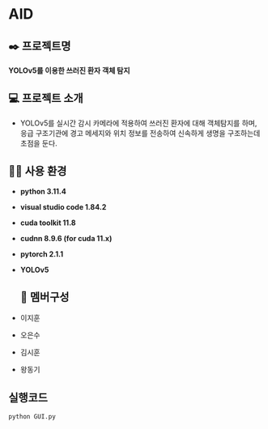 # AID

## :black_nib: 프로젝트명
**YOLOv5를 이용한 쓰러진 환자 객체 탐지**

## 💻 프로젝트 소개
- YOLOv5를 실시간 감시 카메라에 적용하여 쓰러진 환자에 대해 객체탐지를 하며, 응급 구조기관에 경고 메세지와 위치 정보를 전송하여 신속하게 생명을 구조하는데 초점을 둔다.
  
## 🧑‍💻 사용 환경
- **python 3.11.4**
- **visual studio code 1.84.2**
- **cuda toolkit 11.8**
- **cudnn 8.9.6 (for cuda 11.x)**
- **pytorch 2.1.1**
- **YOLOv5**

  ## :busts_in_silhouette: 멤버구성
- 이지훈
- 오은수
- 김시훈
- 왕동기

## 실행코드

    python GUI.py

  
